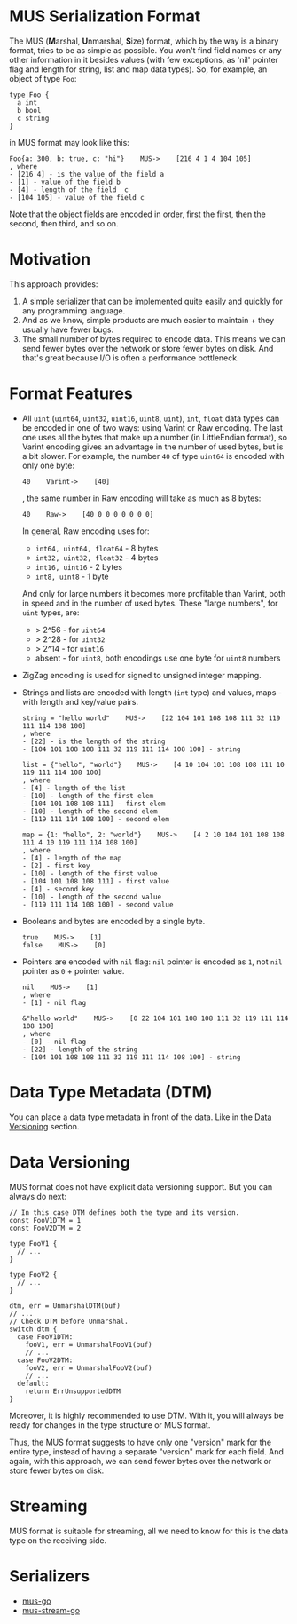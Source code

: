 # MUS Serialization Format
The MUS (**M**arshal, **U**nmarshal, **S**ize) format, which by the way is a 
binary format, tries to be as simple as possible. You won't find field names or 
any other information in it besides values (with few exceptions, as 'nil' 
pointer flag and length for string, list and map data types). So, for example, 
an object of type `Foo`:
```
type Foo {
  a int
  b bool
  c string
}
```
in MUS format may look like this:
```
Foo{a: 300, b: true, c: "hi"}    MUS->    [216 4 1 4 104 105]
, where 
- [216 4] - is the value of the field a
- [1] - value of the field b
- [4] - length of the field  c
- [104 105] - value of the field c
```

Note that the object fields are encoded in order, first the first, then the 
second, then third, and so on.

# Motivation
This approach provides:
1. A simple serializer that can be implemented quite easily and quickly for any 
   programming language.
2. And as we know, simple products are much easier to maintain + they usually 
   have fewer bugs.
3. The small number of bytes required to encode data. This means we can send 
   fewer bytes over the network or store fewer bytes on disk. And that's great 
   because I/O is often a performance bottleneck.

# Format Features
- All `uint` (`uint64`, `uint32`, `uint16`, `uint8`, `uint`), `int`, 
  `float` data types can be encoded in one of two ways: using Varint or Raw 
  encoding. The last one uses all the bytes that make up a number (in 
  LittleEndian format), so Varint encoding gives an advantage in the number 
  of used bytes, but is a bit slower.
  For example, the number `40` of type `uint64` is encoded with only one
  byte:
  ```
  40    Varint->    [40]
  ```
  , the same number in Raw encoding will take as much as 8 bytes:
  ```
  40    Raw->    [40 0 0 0 0 0 0 0]
  ```
  In general, Raw encoding uses for:
  - `int64, uint64, float64` - 8 bytes
  - `int32, uint32, float32` - 4 bytes
  - `int16, uint16` - 2 bytes
  - `int8, uint8` - 1 byte

  And only for large numbers it becomes more profitable than Varint, both in 
  speed and in the number of used bytes. These "large numbers", for `uint` 
  types, are:
  - \> 2^56 - for `uint64`
  - \> 2^28 - for `uint32`
  - \> 2^14 - for `uint16`
  - absent - for `uint8`, both encodings use one byte for `uint8` numbers

- ZigZag encoding is used for signed to unsigned integer mapping.
- Strings and lists are encoded with length (`int` type) and values, maps -
  with length and key/value pairs.
  ```
  string = "hello world"    MUS->    [22 104 101 108 108 111 32 119 111 114 108 100]
  , where
  - [22] - is the length of the string
  - [104 101 108 108 111 32 119 111 114 108 100] - string
  ```
  ```
  list = {"hello", "world"}    MUS->    [4 10 104 101 108 108 111 10 119 111 114 108 100]
  , where
  - [4] - length of the list
  - [10] - length of the first elem
  - [104 101 108 108 111] - first elem
  -	[10] - length of the second elem
  - [119 111 114 108 100] - second elem
  ```
  ```
  map = {1: "hello", 2: "world"}    MUS->    [4 2 10 104 101 108 108 111 4 10 119 111 114 108 100]
  , where
  - [4] - length of the map
  - [2] - first key
  - [10] - length of the first value
  - [104 101 108 108 111] - first value
  - [4] - second key
  - [10] - length of the second value
  - [119 111 114 108 100] - second value
  ```
- Booleans and bytes are encoded by a single byte.
  ```
  true    MUS->    [1]
  false    MUS->    [0]
  ```
- Pointers are encoded with `nil` flag: `nil` pointer is encoded as `1`, not 
  `nil` pointer as `0` + pointer value.
  ```
  nil    MUS->    [1]
  , where
  - [1] - nil flag
  ```
  ```
  &"hello world"    MUS->    [0 22 104 101 108 108 111 32 119 111 114 108 100]
  , where
  - [0] - nil flag
  - [22] - length of the string
  - [104 101 108 108 111 32 119 111 114 108 100] - string
  ```

# Data Type Metadata (DTM)
You can place a data type metadata in front of the data. Like in the 
[Data Versioning](#data-versioning) section.

# Data Versioning
MUS format does not have explicit data versioning support. But you can always do 
next:
```
// In this case DTM defines both the type and its version.
const FooV1DTM = 1
const FooV2DTM = 2

type FooV1 {
  // ...
}

type FooV2 {
  // ...
}

dtm, err = UnmarshalDTM(buf)
// ...
// Check DTM before Unmarshal.
switch dtm {
  case FooV1DTM:
    fooV1, err = UnmarshalFooV1(buf)
    // ...
  case FooV2DTM:
    fooV2, err = UnmarshalFooV2(buf)
    // ...
  default:
    return ErrUnsupportedDTM
}
```
Moreover, it is highly recommended to use DTM. With it, you will always be ready
for changes in the type structure or MUS format.

Thus, the MUS format suggests to have only one "version" mark for the entire 
type, instead of having a separate "version" mark for each field. And again, 
with this approach, we can send fewer bytes over the network or store fewer 
bytes on disk.

# Streaming
MUS format is suitable for streaming, all we need to know for this is the data 
type on the receiving side.

# Serializers
- [mus-go](https://github.com/mus-format/mus-go)
- [mus-stream-go](https://github.com/mus-format/mus-stream-go)